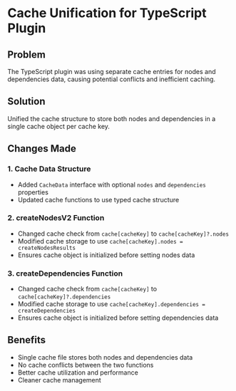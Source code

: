 # Cache Unification for TypeScript Plugin

## Problem
The TypeScript plugin was using separate cache entries for nodes and dependencies data, causing potential conflicts and inefficient caching.

## Solution
Unified the cache structure to store both nodes and dependencies in a single cache object per cache key.

## Changes Made

### 1. Cache Data Structure
- Added `CacheData` interface with optional `nodes` and `dependencies` properties
- Updated cache functions to use typed cache structure

### 2. createNodesV2 Function
- Changed cache check from `cache[cacheKey]` to `cache[cacheKey]?.nodes`
- Modified cache storage to use `cache[cacheKey].nodes = createNodesResults`
- Ensures cache object is initialized before setting nodes data

### 3. createDependencies Function  
- Changed cache check from `cache[cacheKey]` to `cache[cacheKey]?.dependencies`
- Modified cache storage to use `cache[cacheKey].dependencies = createDependencies`
- Ensures cache object is initialized before setting dependencies data

## Benefits
- Single cache file stores both nodes and dependencies data
- No cache conflicts between the two functions
- Better cache utilization and performance
- Cleaner cache management